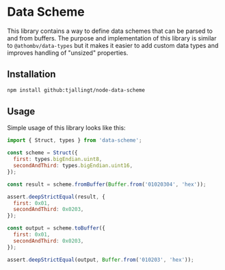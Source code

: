 # Data Scheme

This library contains a way to define data schemes that can be parsed to and from buffers.
The purpose and implementation of this library is similar to `@athombv/data-types` but it makes it easier to add custom data types and improves handling of "unsized" properties.

## Installation

```sh
npm install github:tjallingt/node-data-scheme
```

## Usage

Simple usage of this library looks like this:

```js
import { Struct, types } from 'data-scheme';

const scheme = Struct({
  first: types.bigEndian.uint8,
  secondAndThird: types.bigEndian.uint16,
});

const result = scheme.fromBuffer(Buffer.from('01020304', 'hex'));

assert.deepStrictEqual(result, {
  first: 0x01,
  secondAndThird: 0x0203,
});

const output = scheme.toBuffer({
  first: 0x01,
  secondAndThird: 0x0203,
});

assert.deepStrictEqual(output, Buffer.from('010203', 'hex'));
```
